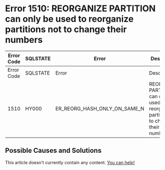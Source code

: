 
# Error 1510: REORGANIZE PARTITION can only be used to reorganize partitions not to change their numbers


| Error Code | SQLSTATE | Error | Description |
| --- | --- | --- | --- |
| Error Code | SQLSTATE | Error | Description |
| 1510 | HY000 | ER_REORG_HASH_ONLY_ON_SAME_N | REORGANIZE PARTITION can only be used to reorganize partitions not to change their numbers |




## Possible Causes and Solutions


This article doesn't currently contain any content. [You can help!](/kb/en/writing-and-editing-knowledge-base-articles/)

